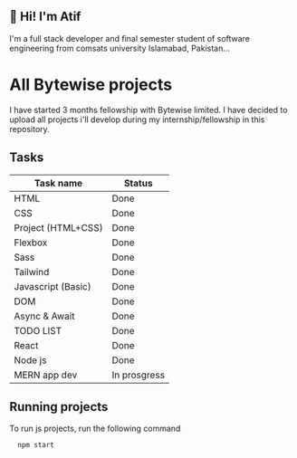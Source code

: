 
## 🚀 Hi! I'm Atif 
I'm a full stack developer and final semester student of software engineering from comsats university Islamabad, Pakistan...


# All Bytewise projects

I have started 3 months fellowship with Bytewise limited. I have decided to upload all projects i'll develop during my internship/fellowship in this repository.


## Tasks

| Task name | Status |
| ----------------- | ------------------------------------------------------------------ |
| HTML | Done |
|  CSS    | Done|
|  Project (HTML+CSS) | Done|
|  Flexbox | Done|
|  Sass | Done|
|  Tailwind | Done|
|  Javascript (Basic) | Done|
|  DOM  | Done|
|  Async & Await| Done|
| TODO LIST| Done|
|  React | Done|
| Node js| Done|
| MERN app dev| In prosgress|
## Running projects

To run js projects, run the following command

```bash
  npm start
```

